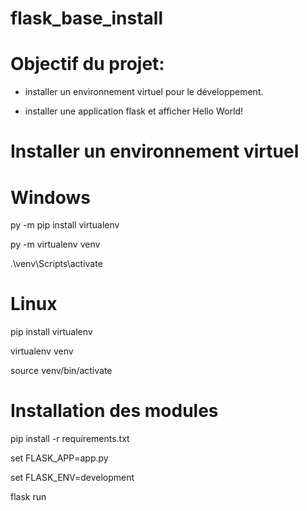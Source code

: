 # flask_base_install

# Objectif du projet:


- installer un environnement virtuel pour le développement.

- installer une application flask et afficher Hello World!

# Installer un environnement virtuel
# Windows

py -m pip install virtualenv

py -m virtualenv venv

.\venv\Scripts\activate

# Linux

pip install virtualenv 

virtualenv venv

source venv/bin/activate

# Installation des modules
pip install -r requirements.txt

set FLASK_APP=app.py

set FLASK_ENV=development

flask run
